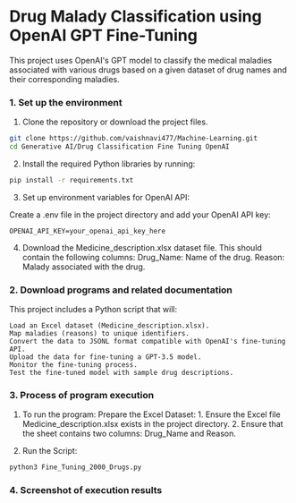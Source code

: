 # Drug Malady Classification using OpenAI GPT Fine-Tuning

This project uses OpenAI's GPT model to classify the medical maladies associated with various drugs based on a given dataset of drug names and their corresponding maladies.

### 1. Set up the environment

1. Clone the repository or download the project files.
```bash
git clone https://github.com/vaishnavi477/Machine-Learning.git
cd Generative AI/Drug Classification Fine Tuning OpenAI
```

2. Install the required Python libraries by running:
```bash
pip install -r requirements.txt
```
3. Set up environment variables for OpenAI API:

Create a .env file in the project directory and add your OpenAI API key:
```
OPENAI_API_KEY=your_openai_api_key_here
```

4. Download the Medicine_description.xlsx dataset file. This should contain the following columns:
  Drug_Name: Name of the drug.
  Reason: Malady associated with the drug.

### 2. Download programs and related documentation

This project includes a Python script that will:

    Load an Excel dataset (Medicine_description.xlsx).
    Map maladies (reasons) to unique identifiers.
    Convert the data to JSONL format compatible with OpenAI's fine-tuning API.
    Upload the data for fine-tuning a GPT-3.5 model.
    Monitor the fine-tuning process.
    Test the fine-tuned model with sample drug descriptions.

### 3. Process of program execution

1. To run the program:
    Prepare the Excel Dataset:
        1. Ensure the Excel file Medicine_description.xlsx exists in the project directory.
        2. Ensure that the sheet contains two columns: Drug_Name and Reason.

2. Run the Script:
```bash
python3 Fine_Tuning_2000_Drugs.py
```

### 4. Screenshot of execution results









